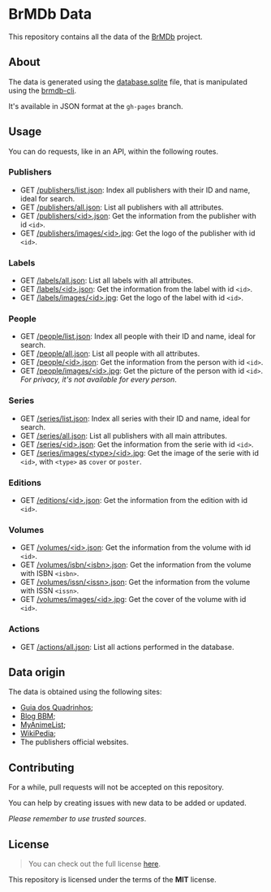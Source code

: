 # BrMDb Data

This repository contains all the data of the [BrMDb] project.

[BrMDb]: https://github.com/BrMDb

## About

The data is generated using the [database.sqlite](database.sqlite) file, that is manipulated using the [brmdb-cli].

It's available in JSON format at the `gh-pages` branch.

[brmdb-cli]: https://github.com/BrMDb/brmdb-cli

## Usage

You can do requests, like in an API, within the following routes.

### Publishers

- GET [/publishers/list.json](https://brmdb.github.io/brmdb-data/publishers/list.json): Index all publishers with their ID and name, ideal for search.
- GET [/publishers/all.json](https://brmdb.github.io/brmdb-data/publishers/all.json): List all publishers with all attributes.
- GET [/publishers/&lt;id&gt;.json](https://brmdb.github.io/brmdb-data/publishers/c3b11ae5-0e74-4354-a92b-d0dd3d211ca5.json): Get the information from the publisher with id `<id>`.
- GET [/publishers/images/&lt;id&gt;.jpg](https://brmdb.github.io/brmdb-data/publishers/images/c3b11ae5-0e74-4354-a92b-d0dd3d211ca5.jpg): Get the logo of the publisher with id `<id>`.

### Labels

- GET [/labels/all.json](https://brmdb.github.io/brmdb-data/labels/all.json): List all labels with all attributes.
- GET [/labels/&lt;id&gt;.json](https://brmdb.github.io/brmdb-data/labels/b041096a-cc16-4d44-b43e-d3fbafa94a42.json): Get the information from the label with id `<id>`.
- GET [/labels/images/&lt;id&gt;.jpg](https://brmdb.github.io/brmdb-data/labels/images/b041096a-cc16-4d44-b43e-d3fbafa94a42.jpg): Get the logo of the label with id `<id>`.

### People

- GET [/people/list.json](https://brmdb.github.io/brmdb-data/people/list.json): Index all people with their ID and name, ideal for search.
- GET [/people/all.json](https://brmdb.github.io/brmdb-data/people/all.json): List all people with all attributes.
- GET [/people/&lt;id&gt;.json](https://brmdb.github.io/brmdb-data/people/6978ec19-337a-485d-8339-b3eaa7b8daf4.json): Get the information from the person with id `<id>`.
- GET [/people/images/&lt;id&gt;.jpg](#people): Get the picture of the person with id `<id>`. *For privacy, it's not available for every person*.

### Series

- GET [/series/list.json](https://brmdb.github.io/brmdb-data/series/list.json): Index all series with their ID and name, ideal for search.
- GET [/series/all.json](https://brmdb.github.io/brmdb-data/series/all.json): List all publishers with all main attributes.
- GET [/series/&lt;id&gt;.json](https://brmdb.github.io/brmdb-data/series/70aa9e2a-944a-4915-a847-073f8f111fc7.json): Get the information from the serie with id `<id>`.
- GET [/series/images/&lt;type&gt;/&lt;id&gt;.jpg](https://brmdb.github.io/brmdb-data/series/images/poster/70aa9e2a-944a-4915-a847-073f8f111fc7.jpg): Get the image of the serie with id `<id>`, with `<type>` as `cover` or `poster`.

### Editions

- GET [/editions/&lt;id&gt;.json](https://brmdb.github.io/brmdb-data/editions/1372baa5-c2bd-49f2-b9f2-06cfa7322053.json): Get the information from the edition with id `<id>`.

### Volumes

- GET [/volumes/&lt;id&gt;.json](https://brmdb.github.io/brmdb-data/volumes/477977f6-16c1-4b94-8dbc-e6ad9c0fb412.json): Get the information from the volume with id `<id>`.
- GET [/volumes/isbn/&lt;isbn&gt;.json](https://brmdb.github.io/brmdb-data/volumes/isbn/9788545711865.json): Get the information from the volume with ISBN `<isbn>`.
- GET [/volumes/issn/&lt;issn&gt;.json](#): Get the information from the volume with ISSN `<issn>`.
- GET [/volumes/images/&lt;id&gt;.jpg](https://brmdb.github.io/brmdb-data/series/images/poster/70aa9e2a-944a-4915-a847-073f8f111fc7.jpg): Get the cover of the volume with id `<id>`.

### Actions

- GET [/actions/all.json](https://brmdb.github.io/brmdb-data/actions/all.json): List all actions performed in the database.

## Data origin

The data is obtained using the following sites:

- [Guia dos Quadrinhos](http://guiadosquadrinhos.com/);
- [Blog BBM](https://blogbbm.com/);
- [MyAnimeList](https://myanimelist.net/);
- [WikiPedia](https://www.wikipedia.org/);
- The publishers official websites.

## Contributing

For a while, pull requests will not be accepted on this repository.

You can help by creating issues with new data to be added or updated.

*Please remember to use trusted sources*.

## License

> You can check out the full license [here](LICENSE).

This repository is licensed under the terms of the **MIT** license.
